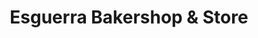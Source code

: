 ---
title: "Esguerra Bakershop & Store"
url: /apalit/esguerra-bakershop-und-store/
shop: Dorfladen
---